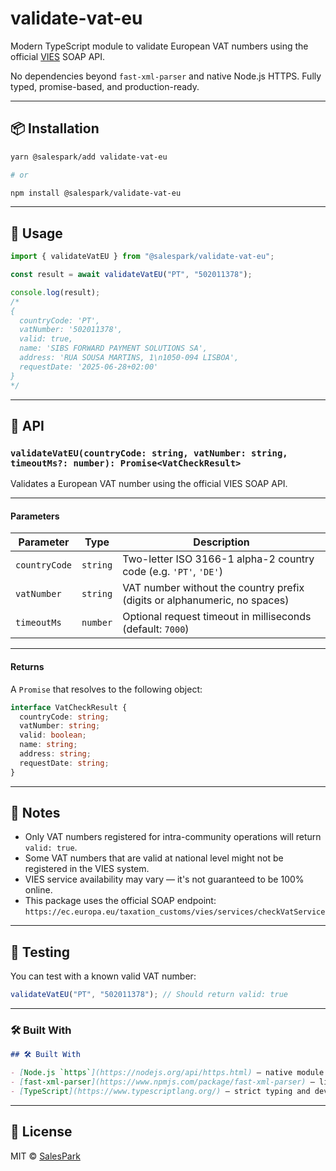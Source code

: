 # validate-vat-eu

Modern TypeScript module to validate European VAT numbers using the official [VIES](https://ec.europa.eu/taxation_customs/vies/) SOAP API.

No dependencies beyond `fast-xml-parser` and native Node.js HTTPS. Fully typed, promise-based, and production-ready.

---

## 📦 Installation

```bash
yarn @salespark/add validate-vat-eu

# or

npm install @salespark/validate-vat-eu
```

---

## 🚀 Usage

```ts
import { validateVatEU } from "@salespark/validate-vat-eu";

const result = await validateVatEU("PT", "502011378");

console.log(result);
/*
{
  countryCode: 'PT',
  vatNumber: '502011378',
  valid: true,
  name: 'SIBS FORWARD PAYMENT SOLUTIONS SA',
  address: 'RUA SOUSA MARTINS, 1\n1050-094 LISBOA',
  requestDate: '2025-06-28+02:00'
}
*/
```

---

## 🧾 API

### `validateVatEU(countryCode: string, vatNumber: string, timeoutMs?: number): Promise<VatCheckResult>`

Validates a European VAT number using the official VIES SOAP API.

---

#### Parameters

| Parameter     | Type     | Description                                                               |
| ------------- | -------- | ------------------------------------------------------------------------- |
| `countryCode` | `string` | Two-letter ISO 3166-1 alpha-2 country code (e.g. `'PT'`, `'DE'`)          |
| `vatNumber`   | `string` | VAT number without the country prefix (digits or alphanumeric, no spaces) |
| `timeoutMs`   | `number` | Optional request timeout in milliseconds (default: `7000`)                |

---

#### Returns

A `Promise` that resolves to the following object:

```ts
interface VatCheckResult {
  countryCode: string;
  vatNumber: string;
  valid: boolean;
  name: string;
  address: string;
  requestDate: string;
}
```

---

## 📝 Notes

- Only VAT numbers registered for intra-community operations will return `valid: true`.
- Some VAT numbers that are valid at national level might not be registered in the VIES system.
- VIES service availability may vary — it's not guaranteed to be 100% online.
- This package uses the official SOAP endpoint:  
  `https://ec.europa.eu/taxation_customs/vies/services/checkVatService`

---

## 🧪 Testing

You can test with a known valid VAT number:

```ts
validateVatEU("PT", "502011378"); // Should return valid: true
```

---

### 🛠 Built With

```markdown
## 🛠 Built With

- [Node.js `https`](https://nodejs.org/api/https.html) – native module for secure HTTP requests
- [fast-xml-parser](https://www.npmjs.com/package/fast-xml-parser) – lightweight, performant XML parsing
- [TypeScript](https://www.typescriptlang.org/) – strict typing and developer tooling
```

---

## 📄 License

MIT © [SalesPark](https://salespark.io)
